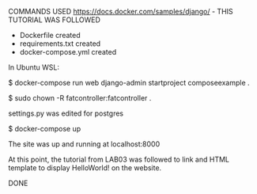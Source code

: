 COMMANDS USED 
https://docs.docker.com/samples/django/ - THIS TUTORIAL WAS FOLLOWED

- Dockerfile created
- requirements.txt created
- docker-compose.yml created

In Ubuntu WSL:

$ docker-compose run web django-admin startproject composeexample .

$ sudo chown -R fatcontroller:fatcontroller .

settings.py was edited for postgres

$ docker-compose up

The site was up and running at localhost:8000

At this point, the tutorial from LAB03 was followed to link and HTML template to display HelloWorld! on the website.

DONE
